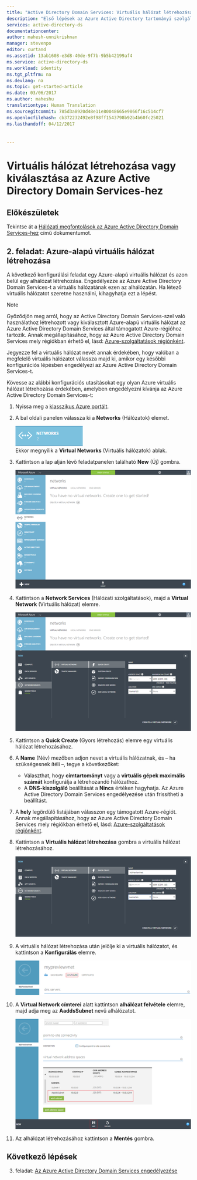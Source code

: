 ```yaml
---
title: "Active Directory Domain Services: Virtuális hálózat létrehozása vagy kiválasztása | Microsoft Docs"
description: "Első lépések az Azure Active Directory tartományi szolgáltatások használatával"
services: active-directory-ds
documentationcenter: 
author: mahesh-unnikrishnan
manager: stevenpo
editor: curtand
ms.assetid: 13ab1608-e3d8-40de-9f7b-9b5b42199af4
ms.service: active-directory-ds
ms.workload: identity
ms.tgt_pltfrm: na
ms.devlang: na
ms.topic: get-started-article
ms.date: 03/06/2017
ms.author: maheshu
translationtype: Human Translation
ms.sourcegitcommit: 785d3a8920d48e11e80048665e9866f16c514cf7
ms.openlocfilehash: cb372232492e8f98ff1543798b92b4b60fc25021
ms.lasthandoff: 04/12/2017


---
```

# <a name="create-or-select-a-virtual-network-for-azure-active-directory-domain-services"></a>Virtuális hálózat létrehozása vagy kiválasztása az Azure Active Directory Domain Services-hez
## <a name="before-you-begin"></a>Előkészületek
Tekintse át a [Hálózati megfontolások az Azure Active Directory Domain Services-hez](active-directory-ds-networking.md) című dokumentumot.

## <a name="task-2-create-an-azure-virtual-network"></a>2. feladat: Azure-alapú virtuális hálózat létrehozása
A következő konfigurálási feladat egy Azure-alapú virtuális hálózat és azon belül egy alhálózat létrehozása. Engedélyezze az Azure Active Directory Domain Services-t a virtuális hálózatának ezen az alhálózatán. Ha létező virtuális hálózatot szeretne használni, kihagyhatja ezt a lépést.

> [!NOTE]
> Győződjön meg arról, hogy az Active Directory Domain Services-szel való használathoz létrehozott vagy kiválasztott Azure-alapú virtuális hálózat az Azure Active Directory Domain Services által támogatott Azure-régióhoz tartozik. Annak megállapításához, hogy az Azure Active Directory Domain Services mely régiókban érhető el, lásd: [Azure-szolgáltatások régiónként](https://azure.microsoft.com/regions/#services/).
>
>Jegyezze fel a virtuális hálózat nevét annak érdekében, hogy valóban a megfelelő virtuális hálózatot válassza majd ki, amikor egy későbbi konfigurációs lépésben engedélyezi az Azure Active Directory Domain Services-t.


Kövesse az alábbi konfigurációs utasításokat egy olyan Azure virtuális hálózat létrehozása érdekében, amelyben engedélyezni kívánja az Azure Active Directory Domain Services-t:

1. Nyissa meg a [klasszikus Azure portált](https://manage.windowsazure.com).
2. A bal oldali panelen válassza ki a **Networks** (Hálózatok) elemet.

    ![Networks (Hálózatok) csomópont](./media/active-directory-domain-services-getting-started/networks-node.png)  
    Ekkor megnyílik a **Virtual Networks** (Virtuális hálózatok) ablak.
3. Kattintson a lap alján lévő feladatpanelen található **New** (Új) gombra.

    ![Virtual Networks (Virtuális hálózatok) ablak](./media/active-directory-domain-services-getting-started/virtual-networks.png)
4. Kattintson a **Network Services** (Hálózati szolgáltatások), majd a **Virtual Network** (Virtuális hálózat) elemre.
    
    ![Virtuális hálózat – gyors létrehozás](./media/active-directory-domain-services-getting-started/virtual-network-quickcreate.png)
5. Kattintson a **Quick Create** (Gyors létrehozás) elemre egy virtuális hálózat létrehozásához.
    
6. A **Name** (Név) mezőben adjon nevet a virtuális hálózatnak, és – ha szükségesnek ítéli –, tegye a következőket: 
    * Választhat, hogy **címtartományt** vagy a **virtuális gépek maximális számát** konfigurálja a létrehozandó hálózathoz. 
    * A **DNS-kiszolgáló** beállítását a **Nincs** értéken hagyhatja. Az Azure Active Directory Domain Services engedélyezése után frissítheti a beállítást.
7. A **hely** legördülő listájában válasszon egy támogatott Azure-régiót.  
    Annak megállapításához, hogy az Azure Active Directory Domain Services mely régiókban érhető el, lásd: [Azure-szolgáltatások régiónként](https://azure.microsoft.com/regions/#services/).
8. Kattintson a **Virtuális hálózat létrehozása** gombra a virtuális hálózat létrehozásához.

    ![Virtuális hálózat létrehozása az Azure Active Directory Domain Services-hez](./media/active-directory-domain-services-getting-started/create-vnet.png)
9. A virtuális hálózat létrehozása után jelölje ki a virtuális hálózatot, és kattintson a **Konfigurálás** elemre.

    ![Alhálózat létrehozása](./media/active-directory-domain-services-getting-started/create-vnet-properties.png)
10. A **Virtual Network címterei** alatt kattintson **alhálózat felvétele** elemre, majd adja meg az **AaddsSubnet** nevű alhálózatot. 

    ![Alhálózat létrehozása az Azure Active Directory Domain Services-hez](./media/active-directory-domain-services-getting-started/create-vnet-add-subnet.png)

11. Az alhálózat létrehozásához kattintson a **Mentés** gombra.

## <a name="next-steps"></a>Következő lépések
3. feladat: [Az Azure Active Directory Domain Services engedélyezése](active-directory-ds-getting-started-enableaadds.md)

